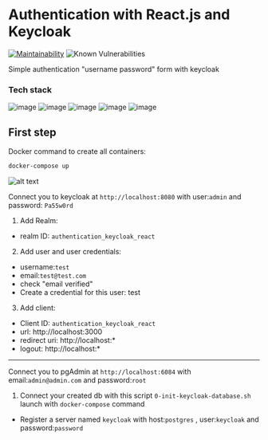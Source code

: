 # Authentication with React.js and Keycloak

[![Maintainability](https://api.codeclimate.com/v1/badges/87e358f7da97100ef6ab/maintainability)](https://codeclimate.com/github/JulienChapron/authentication-keycloak-react/maintainability)
![Known Vulnerabilities](https://snyk.io/test/github/JulienChapron/authentication-keycloak-react/badge.svg)

Simple authentication "username password" form with keycloak

### Tech stack

![image](https://img.shields.io/badge/react.js-FFFFFF?style=for-the-badge&logo=react&logoColor=blue)
![image](https://img.shields.io/badge/mui-FFFFFF?style=for-the-badge&logo=mui&logoColor=blue)
![image](https://img.shields.io/badge/keycloak-FFFFFF?style=for-the-badge&logo=keycloak&logoColor=grey)
![image](https://img.shields.io/badge/postgresql-FFFFFF?style=for-the-badge&logo=postgresql&logoColor=blue)
![image](https://img.shields.io/badge/docker-FFFFFF?style=for-the-badge&logo=docker&logoColor=blue)

## First step

Docker command to create all containers:

```bash
docker-compose up
```
![alt text](https://raw.githubusercontent.com/JulienChapron/authentication-keycloak-react/main/readme/docker-desktop.png)

Connect you to keycloak at `http://localhost:8080` with user:`admin` and password: `Pa55w0rd`

1. Add Realm: 
  -  realm ID: `authentication_keycloak_react`

2. Add user and user credentials:
  -   username:`test`
  -   email:`test@test.com`
  -   check "email verified"
  -   Create a credential for this user: test

3. Add client:
  -   Client ID: `authentication_keycloak_react`
  -   url: http://localhost:3000
  -   redirect uri: http://localhost:*
  -   logout: http://localhost:*
  
<hr />

Connect you to pgAdmin  at `http://localhost:6084` with email:`admin@admin.com` and password:`root`

1. Connect your created db with this script `0-init-keycloak-database.sh` launch with `docker-compose` command
  -   Register a server named `keycloak` with host:`postgres` , user:`keycloak` and password:`password`
